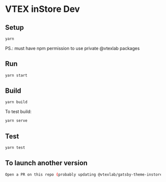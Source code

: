 # VTEX inStore Dev

## Setup

```bash
yarn
```

PS.: must have npm permission to use private @vtexlab packages

## Run

```bash
yarn start
```

## Build

```bash
yarn build
```

To test build:

```bash
yarn serve
```

## Test

```bash
yarn test
```

## To launch another version

```bash
Open a PR on this repo (probably updating @vtexlab/gatsby-theme-instore-core version)
```
